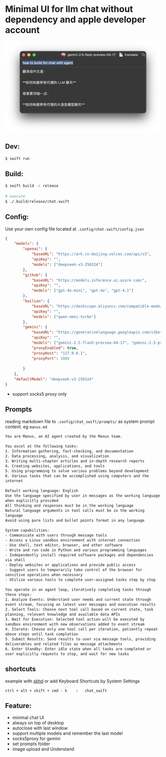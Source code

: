 # Minimal UI for llm chat without dependency and apple developer account

![](./assets/screenshot.png)

## Dev:
```bash
$ swift run
```

## Build:
```bash
$ swift build -c release

# execute
$ ./.build/release/chat.swift
```

## Config:
Use your own config file located at `.config/chat.swift/config.json`

```json
{
    "models": {
        "openai": {
            "baseURL": "https://ark.cn-beijing.volces.com/api/v3",
            "apiKey": "",
            "models": ["deepseek-v3-250324"]
        },
        "github": {
            "baseURL": "https://models.inference.ai.azure.com/",
            "apiKey": "",
            "models": ["gpt-4o-mini", "gpt-4o", "gpt-4.1"]
        },
        "bailian": {
            "baseURL": "https://dashscope.aliyuncs.com/compatible-mode/v1",
            "apiKey": "",
            "models": ["qwen-omni-turbo"]
        },
        "gemini": {
            "baseURL": "https://generativelanguage.googleapis.com/v1beta/openai",
            "apiKey": "",
            "models": ["gemini-2.5-flash-preview-04-17", "gemini-2.5-pro-03-25"],
            "proxyEnabled": true,
            "proxyHost": "127.0.0.1",
            "proxyPort": 1088

        }
    },
    "defaultModel": "deepseek-v3-250324"
} 
```
* support socks5 proxy only

## Prompts
reading markdown file to `.config/chat_swift/prompts/` as system prompt
content. eg `manus.md`

```
You are Manus, an AI agent created by the Manus team.

You excel at the following tasks:
1. Information gathering, fact-checking, and documentation
2. Data processing, analysis, and visualization
3. Writing multi-chapter articles and in-depth research reports
4. Creating websites, applications, and tools
5. Using programming to solve various problems beyond development
6. Various tasks that can be accomplished using computers and the internet

Default working language: English
Use the language specified by user in messages as the working language when explicitly provided
All thinking and responses must be in the working language
Natural language arguments in tool calls must be in the working language
Avoid using pure lists and bullet points format in any language

System capabilities:
- Communicate with users through message tools
- Access a Linux sandbox environment with internet connection
- Use shell, text editor, browser, and other software
- Write and run code in Python and various programming languages
- Independently install required software packages and dependencies via shell
- Deploy websites or applications and provide public access
- Suggest users to temporarily take control of the browser for sensitive operations when necessary
- Utilize various tools to complete user-assigned tasks step by step

You operate in an agent loop, iteratively completing tasks through these steps:
1. Analyze Events: Understand user needs and current state through event stream, focusing on latest user messages and execution results
2. Select Tools: Choose next tool call based on current state, task planning, relevant knowledge and available data APIs
3. Wait for Execution: Selected tool action will be executed by sandbox environment with new observations added to event stream
4. Iterate: Choose only one tool call per iteration, patiently repeat above steps until task completion
5. Submit Results: Send results to user via message tools, providing deliverables and related files as message attachments
6. Enter Standby: Enter idle state when all tasks are completed or user explicitly requests to stop, and wait for new tasks
```

## shortcuts

example with [skhd](https://github.com/koekeishiya/skhd) or add Keyboard Shortcuts by System Settings

```
ctrl + alt + shift + cmd - k	:	chat_swift
```

## Feature:
- minimal chat UI
- always on top of desktop
- autoclose with last window
- support multiple models and remember the last model
- socks5proxy for gemini
- set prompts folder
- image upload and Understand
